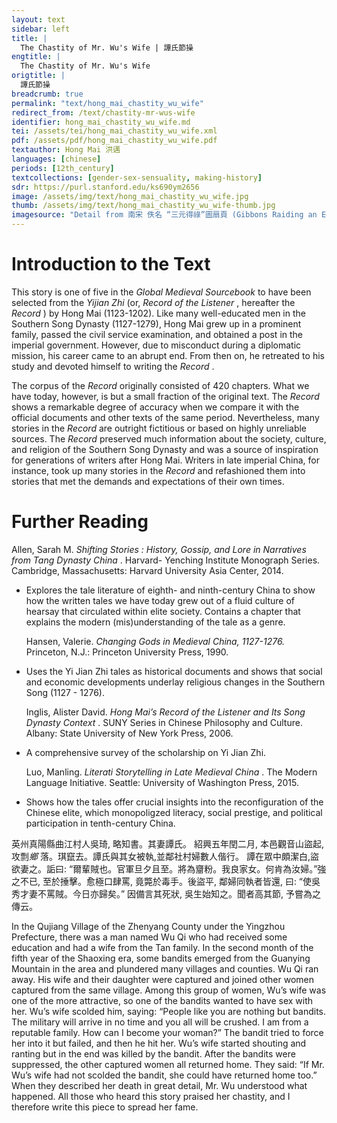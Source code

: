 ```yaml
---
layout: text
sidebar: left
title: |
  The Chastity of Mr. Wu's Wife | 譚氏節操
engtitle: |
  The Chastity of Mr. Wu's Wife
origtitle: |
  譚氏節操
breadcrumb: true
permalink: "text/hong_mai_chastity_wu_wife"
redirect_from: /text/chastity-mr-wus-wife
identifier: hong_mai_chastity_wu_wife.md
tei: /assets/tei/hong_mai_chastity_wu_wife.xml
pdf: /assets/pdf/hong_mai_chastity_wu_wife.pdf
textauthor: Hong Mai 洪邁
languages: [chinese]
periods: [12th_century]
textcollections: [gender-sex-sensuality, making-history]
sdr: https://purl.stanford.edu/ks690ym2656
image: /assets/img/text/hong_mai_chastity_wu_wife.jpg
thumb: /assets/img/text/hong_mai_chastity_wu_wife-thumb.jpg
imagesource: "Detail from 南宋 佚名 “三元得祿”圖扇頁 (Gibbons Raiding an Egret's Nest), Artist Unknown, late 12th century, Metropolitan Museum of Art, Accession Number: 13.100.104 [Public Domain]"
---
```

<h1>Introduction to the Text</h1>
<p>This story is one of five in the <i> Global Medieval Sourcebook </i> to have been selected from the <i> Yijian Zhi </i> (or, <i> Record of the Listener</i> , hereafter the <i> Record</i> ) by Hong Mai (1123-1202). Like many well-educated men in the Southern Song Dynasty (1127-1279), Hong Mai grew up in a prominent family, passed the civil service examination, and obtained a post in the imperial government. However, due to misconduct during a diplomatic mission, his career came to an abrupt end. From then on, he retreated to his study and devoted himself to writing the <i> Record</i> .</p>

<p>The corpus of the <i> Record </i> originally consisted of 420 chapters. What we have today, however, is but a small fraction of the original text. The <i> Record </i> shows a remarkable degree of accuracy when we compare it with the official documents and other texts of the same period. Nevertheless, many stories in the <i> Record </i> are outright fictitious or based on highly unreliable sources. The <i> Record </i> preserved much information about the society, culture, and religion of the Southern Song Dynasty and was a source of inspiration for generations of writers after Hong Mai. Writers in late imperial China, for instance, took up many stories in the <i> Record </i> and refashioned them into stories that met the demands and expectations of their own times.</p>
<h1>Further Reading</h1>
<p>Allen, Sarah M. <i> Shifting Stories : History, Gossip, and Lore in Narratives from Tang Dynasty China</i> . Harvard- Yenching Institute Monograph Series. Cambridge, Massachusetts: Harvard University Asia Center, 2014.</p>
<ul id="l1">
<li data-list-text="•">
<p>Explores the tale literature of eighth- and ninth-century China to show how the written tales we have today grew out of a fluid culture of hearsay that circulated within elite society. Contains a chapter that explains the modern (mis)understanding of the tale as a genre.</p>
<p>Hansen, Valerie. <i> Changing Gods in Medieval China, 1127-1276. </i> Princeton, N.J.: Princeton University Press, 1990.</p>
</li>
<li data-list-text="•">
<p>Uses the Yi Jian Zhi tales as historical documents and shows that social and economic developments underlay religious changes in the Southern Song (1127 - 1276).</p>
<p>Inglis, Alister David. <i> Hong Mai’s Record of the Listener and Its Song Dynasty Context</i> . SUNY Series in Chinese Philosophy and Culture. Albany: State University of New York Press, 2006.</p>
</li>
<li data-list-text="•">
<p>A comprehensive survey of the scholarship on Yi Jian Zhi.</p>
<p>Luo, Manling. <i> Literati Storytelling in Late Medieval China</i> . The Modern Language Initiative. Seattle: University of Washington Press, 2015.</p>
</li>
<li data-list-text="•">
<p>Shows how the tales offer crucial insights into the reconfiguration of the Chinese elite, which monopoligzed literacy, social prestige, and political participation in tenth-century China.</p>
</li>
</ul>

<p>英州真陽縣曲江村人吳琦, 略知書。其妻譚氏。 紹興五年閏二月, 本邑觀音山盜起, 攻剽<em>鄉</em> 落。琪竄去。譚氏與其女被執,並鄰社村婦數人偕行。 譚在眾中頗潔白,盜欲妻之。詬曰: “爾輩賊也。官軍旦夕且至。將為齏粉。我良家女。何肯為汝婦。”強之不已, 至於捶擊。愈極口肆罵, 竟斃於毒手。後盜平, 鄰婦同執者皆還, 曰: “使吳秀才妻不罵賊。今日亦歸矣。” 因備言其死狀, 吳生始知之。聞者高其節, 予嘗為之傳云。</p>
<p>In the Qujiang Village of the Zhenyang County under the Yingzhou Prefecture, there was a man named Wu Qi who had received some education and had a wife from the Tan family. In the second month of the fifth year of the Shaoxing era, some bandits emerged from the Guanying Mountain in the area and plundered many villages and counties. Wu Qi ran away. His wife and their daughter were captured and joined other women captured from the same village. Among this group of women, Wu’s wife was one of the more attractive, so one of the bandits wanted to have sex with her. Wu’s wife scolded him, saying: “People like you are nothing but bandits. The military will arrive in no time and you all will be crushed. I am from a reputable family. How can I become your woman?” The bandit tried to force her into it but failed, and then he hit her. Wu’s wife started shouting and ranting but in the end was killed by the bandit. After the bandits were suppressed, the other captured women all returned home. They said: “If Mr. Wu’s wife had not scolded the bandit, she could have returned home too.” When they described her death in great detail, Mr. Wu understood what happened. All those who heard this story praised her chastity, and I therefore write this piece to spread her fame.</p>
